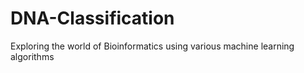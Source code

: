 # DNA-Classification
Exploring the world of Bioinformatics using various machine learning algorithms
